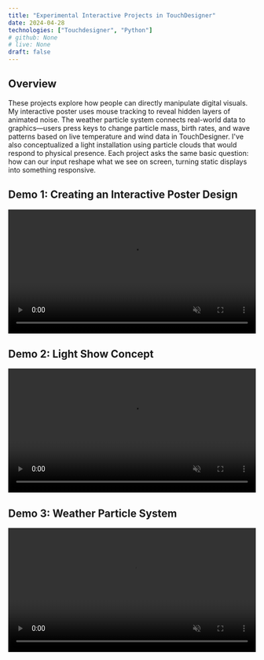 ```yaml
---
title: "Experimental Interactive Projects in TouchDesigner"
date: 2024-04-28
technologies: ["Touchdesigner", "Python"]
# github: None
# live: None
draft: false
---
```


## Overview

These projects explore how people can directly manipulate digital visuals. My interactive poster uses mouse tracking to reveal hidden layers of animated noise. The weather particle system connects real-world data to graphics—users press keys to change particle mass, birth rates, and wave patterns based on live temperature and wind data in TouchDesigner. I've also conceptualized a light installation using particle clouds that would respond to physical presence. Each project asks the same basic question: how can our input reshape what we see on screen, turning static displays into something responsive.

## Demo 1: Creating an Interactive Poster Design
<video controls width="100%" muted>
  <source src="/src/assets/vids/posterVid.mp4" type="video/mp4">
  Your browser does not support the video tag.
</video>

## Demo 2: Light Show Concept
<video controls width="100%" muted>
  <source src="/src/assets/vids/lightshowVid.mp4" type="video/mp4">
  Your browser does not support the video tag.
</video>

## Demo 3: Weather Particle System
<video controls width="100%" muted>
  <source src="/src/assets/vids/weatherVid.mp4" type="video/mp4">
  Your browser does not support the video tag.
</video>